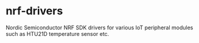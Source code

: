 # nrf-drivers
Nordic Semiconductor NRF SDK drivers for various IoT peripheral modules such as HTU21D temperature sensor etc.
